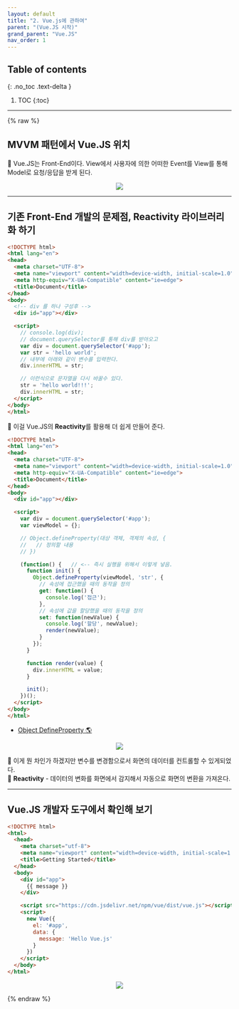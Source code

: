 ```yaml
---
layout: default
title: "2. Vue.js에 관하여"
parent: "(Vue.JS 시작)"
grand_parent: "Vue.JS"
nav_order: 1
---
```


## Table of contents
{: .no_toc .text-delta }

1. TOC
{:toc}

---

{% raw %}

## MVVM 패턴에서 Vue.JS 위치

🥗 Vue.JS는 Front-End이다. View에서 사용자에 의한 어떠한 Event를 View를 통해 Model로 요청/응답을 받게 된다.

<p align="center">
  <img src="https://taehyungs-programming-blog.github.io/blog/assets/images/vuejs/1_vuejs_start/1_vuejs_start-2-1.png"/>
</p>

---

## 기존 Front-End 개발의 문제점, Reactivity 라이브러리화 하기

```html
<!DOCTYPE html>
<html lang="en">
<head>
  <meta charset="UTF-8">
  <meta name="viewport" content="width=device-width, initial-scale=1.0">
  <meta http-equiv="X-UA-Compatible" content="ie=edge">
  <title>Document</title>
</head>
<body>
  <!-- div 를 하나 구성후 -->
  <div id="app"></div>

  <script>
    // console.log(div);
    // document.querySelector를 통해 div를 받아오고
    var div = document.querySelector('#app');
    var str = 'hello world';
    // 내부에 아래와 같이 변수를 입력한다.
    div.innerHTML = str;

    // 이런식으로 문자열을 다시 바꿀수 있다.
    str = 'hello world!!!';
    div.innerHTML = str;
  </script>
</body>
</html>
```

🥗 이걸 Vue.JS의 **Reactivity**를 활용해 더 쉽게 만들어 준다.<br>

```html
<!DOCTYPE html>
<html lang="en">
<head>
  <meta charset="UTF-8">
  <meta name="viewport" content="width=device-width, initial-scale=1.0">
  <meta http-equiv="X-UA-Compatible" content="ie=edge">
  <title>Document</title>
</head>
<body>
  <div id="app"></div>

  <script>
    var div = document.querySelector('#app');
    var viewModel = {};

    // Object.defineProperty(대상 객체, 객체의 속성, {
    //   // 정의할 내용
    // })

    (function() {   // <-- 즉시 실행을 위해서 이렇게 넣음.
      function init() {
        Object.defineProperty(viewModel, 'str', {
          // 속성에 접근했을 때의 동작을 정의
          get: function() {
            console.log('접근');
          },
          // 속성에 값을 할당했을 때의 동작을 정의
          set: function(newValue) {
            console.log('할당', newValue);
            render(newValue);
          }
        });
      }

      function render(value) {
        div.innerHTML = value;
      }

      init();
    })();    
  </script>
</body>
</html>
```

* [Object DefineProperty 🌎](https://developer.mozilla.org/en-US/docs/Web/JavaScript/Reference/Global_Objects/Object/defineProperty)

<p align="center">
  <img src="https://taehyungs-programming-blog.github.io/blog/assets/images/vuejs/1_vuejs_start/1_vuejs_start-2-2.png"/>
</p>

🥗 이게 뭔 차인가 하겠지만 변수를 변경함으로서 화면의 데이터를 컨트롤할 수 있게되었다.<br>
🥗 **Reactivity** - 데이터의 변화를 화면에서 감지해서 자동으로 화면의 변환을 가져온다.

---

## Vue.JS 개발자 도구에서 확인해 보기

```html
<!DOCTYPE html>
<html>
  <head>
    <meta charset="utf-8">
    <meta name="viewport" content="width=device-width, initial-scale=1.0">
    <title>Getting Started</title>
  </head>
  <body>
    <div id="app">
      {{ message }}
    </div>

    <script src="https://cdn.jsdelivr.net/npm/vue/dist/vue.js"></script>
    <script>
      new Vue({
        el: '#app',
        data: {
          message: 'Hello Vue.js'
        }
      })
    </script>
  </body>
</html>
```

<p align="center">
  <img src="https://taehyungs-programming-blog.github.io/blog/assets/images/vuejs/1_vuejs_start/1_vuejs_start-2-3.png"/>
</p>

{% endraw %}
